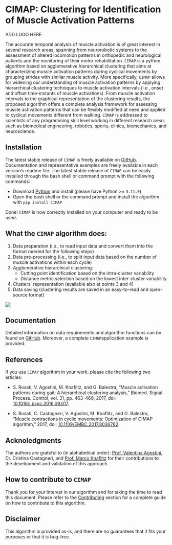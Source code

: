# CIMAP: Clustering for Identification of Muscle Activation Patterns

ADD LOGO HERE

The accurate temporal analysis of muscle activation is of great interest in several research areas, spanning from neurorobotic systems to the assessment of altered locomotion patterns in orthopedic and neurological patients and the monitoring of their motor rehabilitation. ```CIMAP``` is a python algorithm based on agglomerative hierarchical clustering that aims at characterizing muscle activation patterns during cyclical movements by grouping strides with similar muscle activity. More specifically, ```CIMAP``` allows for widening our understanding of muscle activation patterns by applying hierarchical clustering techniques to muscle activation intervals (i.e., onset and offset time-instants of muscle activations). From muscle activation intervals to the graphical representation of the clustering results, the proposed algorithm offers a complete analysis framework for assessing muscle activation patterns that can be flexibly modified at need and applied to cyclical movements different from walking. ```CIMAP``` is addressed to scientists of any programming skill level working in different research areas such as biomedical engineering, robotics, sports, clinics, biomechanics, and neuroscience.

## Installation
The latest stable release of ```CIMAP``` is freely available on [GitHub](https://github.com/marcoghislieri/CIMAP). Documentation and representative examples are freely available in each version’s readme file. The latest stable release of ```CIMAP``` can be easily installed through the bash shell or command prompt with the following commands:

-	Download [Python]( https://www.python.org/downloads/) and install (please have Python >= ```3.11.0```)
-	Open the bash shell or the command prompt and install the algorithm with ```pip install CIMAP```

Done! ```CIMAP``` is now correctly installed on your computer and ready to be used.

## What the ```CIMAP``` algorithm does:
1.	Data preparation (i.e., to read input data and convert them into the format needed for the following steps)
2.	Data pre-processing (i.e., to split input data based on the number of muscle activations within each cycle)
3.	Agglomerative hierarchical clustering:
      -	Cutting point identification based on the intra-cluster variability
      -	Distance metric selection based on the lowest inter-cluster variability
4.	Clusters' representation (available also at points 3 and 4)
5.	Data saving (clustering results are saved in an easy-to-read and open-source format)

<img  src="https://github.com/marcoghislieri/CIMAP/blob/main/docs/_static/CIMAPworkflow.png"/>

## Documentation
Detailed information on data requirements and algorithm functions can be found on [GitHub](https://marcoghislieri.github.io/CIMAP/index.html). Moreover, a complete ``CIMAP``application example is provided.

## References
If you use ``CIMAP`` algorithm in your work, please cite the following two articles:

- S. Rosati, V. Agostini, M. Knaflitz, and G. Balestra, “Muscle activation patterns during gait: A hierarchical clustering analysis,” Biomed. Signal Process. Control, vol. 31, pp. 463–469, 2017, doi: [10.1016/j.bspc.2016.09.017](https://doi.org/10.1016/j.bspc.2016.09.017).

- S. Rosati, C. Castagneri, V. Agostini, M. Knaflitz, and G. Balestra, “Muscle contractions in cyclic movements: Optimization of CIMAP algorithm,” 2017, doi: [10.1109/EMBC.2017.8036762](https://doi.org/10.1109/EMBC.2017.8036762).

## Acknoledgments
The authors are grateful to (in alphabetical order): [Prof. Valentina Agostini](https://www.det.polito.it/personale/scheda/(nominativo)/valentina.agostini), Dr. Cristina Castagneri, and [Prof. Marco Knaflitz](https://www.det.polito.it/it/personale/scheda/(nominativo)/marco.knaflitz) for their contributions to the development and validation of this approach.

## How to contribute to ``CIMAP``
Thank you for your interest in our algorithm and for taking the time to read this document. Please refer to the [Contributing]( https://marcoghislieri.github.io/CIMAP/contribution.html) section for a complete guide on how to contribute to this algorithm.

## Disclaimer
This algorithm is provided as-is, and there are no guarantees that it fits your purposes or that it is bug-free.

